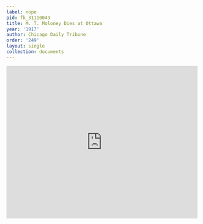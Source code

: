 ```yaml
---
label: nope
pid: fk_31110043
title: M. T. Moloney Dies at Ottawa
year: '1917'
author: Chicago Daily Tribune
order: '249'
layout: single
collection: documents
---
```

<iframe src="https://northwestern.app.box.com/embed/s/h48od85clmrnnsd732c1ycqbi6h3z1vq?sortColumn=date&view=list" width="500" height="400" frameborder="0" allowfullscreen webkitallowfullscreen msallowfullscreen></iframe>
